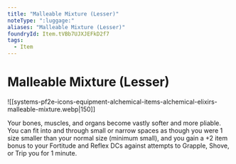 ```yaml
---
title: "Malleable Mixture (Lesser)"
noteType: ":luggage:"
aliases: "Malleable Mixture (Lesser)"
foundryId: Item.tVBb7UJXJEFkD2f7
tags:
  - Item
---
```


# Malleable Mixture (Lesser)
![[systems-pf2e-icons-equipment-alchemical-items-alchemical-elixirs-malleable-mixture.webp|150]]

Your bones, muscles, and organs become vastly softer and more pliable. You can fit into and through small or narrow spaces as though you were 1 size smaller than your normal size (minimum small), and you gain a +2 item bonus to your Fortitude and Reflex DCs against attempts to Grapple, Shove, or Trip you for 1 minute.


